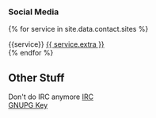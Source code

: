 ### Social Media
{% for service in site.data.contact.sites %}
<div class="container">
{{service}}
    <a href="{{ service.url }}">
        <i class="{{service.class }}"></i>
        {{ service.extra }}
    </a>
</div>
{% endfor %}

## Other Stuff

<div class="container"> Don't do IRC anymore
<a href="[REDACTED]">
<i class="fas fa-hashtag fa-2x"></i>
IRC
</a>
</div>
<div class="container">
<i class="fas fa-key fa-2x"></i>
<a href="/gnupg">
GNUPG Key
</a>
</div>